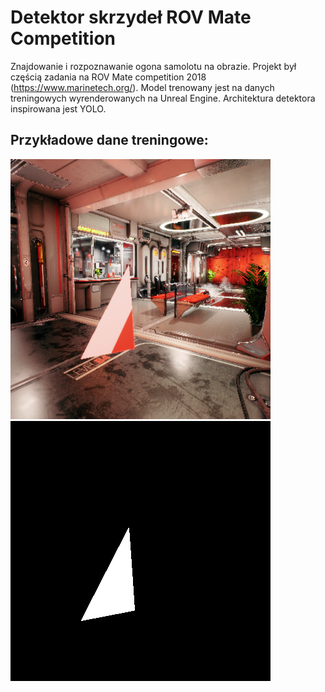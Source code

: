 # Detektor skrzydeł ROV Mate Competition
Znajdowanie i rozpoznawanie ogona samolotu na obrazie. Projekt był częścią zadania na ROV Mate competition 2018 (https://www.marinetech.org/). Model trenowany jest na danych treningowych wyrenderowanych na Unreal Engine. Architektura detektora inspirowana jest YOLO.
## Przykładowe dane treningowe:
![Wyrenderowany](przykladowe_obrazy/render.png) ![Segmentacja](przykladowe_obrazy/segment.png)
